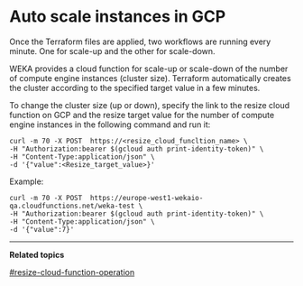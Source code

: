 # Auto scale instances in GCP

Once the Terraform files are applied, two workflows are running every minute. One for scale-up and the other for scale-down.

WEKA provides a cloud function for scale-up or scale-down of the number of compute engine instances (cluster size). Terraform automatically creates the cluster according to the specified target value in a few minutes.

To change the cluster size (up or down), specify the link to the resize cloud function on GCP and the resize target value for the number of compute engine instances in the following command and run it:

```
curl -m 70 -X POST  https://<resize_cloud_funcltion_name> \
-H "Authorization:bearer $(gcloud auth print-identity-token)" \
-H "Content-Type:application/json" \
-d '{"value":<Resize_target_value>}'
```

Example:

```
curl -m 70 -X POST  https://europe-west1-wekaio-qa.cloudfunctions.net/weka-test \
-H "Authorization:bearer $(gcloud auth print-identity-token)" \
-H "Content-Type:application/json" \
-d '{"value":7}'
```

****

**Related topics**

[#resize-cloud-function-operation](weka-project-description.md#resize-cloud-function-operation "mention")
